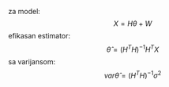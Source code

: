 za model:
$$
X = H \theta+W
$$
efikasan estimator:$$
\hat{\theta} =(H^TH)^{-1}H^TX
$$
sa varijansom:$$
var \hat{\theta} = (H^{T}H)^{-1} \sigma^{2}
$$
